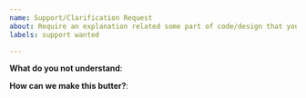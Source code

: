 ```yaml
---
name: Support/Clarification Request
about: Require an explanation related some part of code/design that you do not understand
labels: support wanted

---
```

<!-- Please only use this template for submitting support requests -->

**What do you not understand**:

**How can we make this butter?**:
